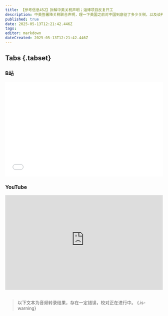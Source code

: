 ```yaml
---
title: 【参考信息452】拆解中美关税声明；淄博项目反复开工
description: 中美签署降关税联合声明，理一下美国之前对中国到底征了多少关税，以及谈判之后中国面对的真实税率，中国外贸企业能否渡过这一关。中国证明特朗普会退缩，英国证明钢铝关税和汽车关税也可以谈，下一个重点可能是日本。央行再度警示低通胀风险，价格调控思路要从以前防“哄抬物价”转向防“低价倾销”。山东项目集中开工中，有的项目被指“反复开工”，山西建投要以面值兑付PPP专项债，投资者不干。还有多少国产“史密斯专员”？
published: true
date: 2025-05-13T12:21:42.446Z
tags: 
editor: markdown
dateCreated: 2025-05-13T12:21:42.446Z
---
```


## Tabs {.tabset}
### B站
<div style="position: relative; padding: 30% 45%;">
<iframe style="position: absolute; width: 100%; height: 100%; left: 0; top: 0;" src="//player.bilibili.com/player.html?&bvid=BV11xEFzgE5x&page=1&as_wide=1&high_quality=1&danmaku=1&autoplay=0" scrolling="no" border="0" frameborder="no" framespacing="0" allowfullscreen="true"></iframe>
</div>

### YouTube
<div style="position: relative; padding: 30% 45%;">
<iframe style="position: absolute; top: 0; left: 0; width: 100%; height: 100%;" src="https://www.youtube-nocookie.com/embed/YouTubeVID" title="YouTube video player" frameborder="0" allow="accelerometer; autoplay; clipboard-write; encrypted-media; gyroscope; picture-in-picture" allowfullscreen></iframe>
</div>


## 

> 以下文本为音频转录结果，存在一定错误，校对正在进行中。
{.is-warning}
